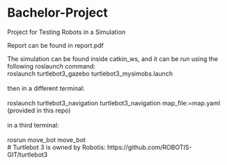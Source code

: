 # Bachelor-Project
Project for Testing Robots in a Simulation
<p> Report can be found in report.pdf </p>
<p> The simulation can be found inside catkin_ws, and it can be run using the following roslaunch command: 
<br> roslaunch turtlebot3_gazebo turtlebot3_mysimobs.launch </br>
<br>  then in a different terminal: </br>
<br>  roslaunch turtlebot3_navigation turtlebot3_navigation map_file:=map.yaml (provided in this repo) </br>
<br>  in a third terminal: </br>
<br>  rosrun move_bot move_bot </br>
#
Turtlebot 3 is owned by Robotis: https://github.com/ROBOTIS-GIT/turtlebot3
